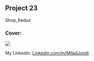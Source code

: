## Project 23
Shop_Redux
   
### Cover:
![](https://s31.picofile.com/file/8470282342/shop_redux.gif)

My Linkedin: [Linkedin.com/in/MiladJoodi](https://www.linkedin.com/in/MiladJoodi/)  

